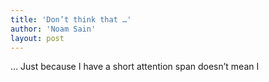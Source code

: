 ```yaml
---
title: 'Don’t think that …'
author: 'Noam Sain'
layout: post
---
```


… Just because I have a short attention span doesn’t mean I